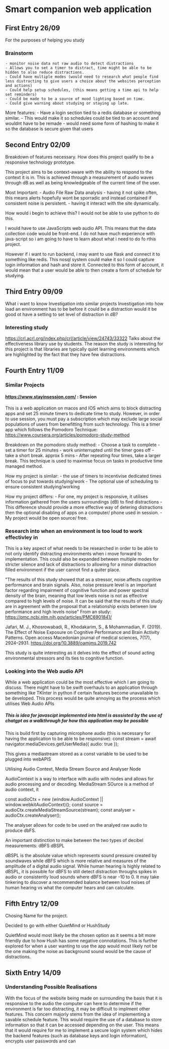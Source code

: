 # Smart companion web application
## First Entry 26/09


For the purposes of helping you study

### Brainstorm

    - monitor noise data not raw audio to detect distractions
    - Allows you to set a timer to distract, time might be able to be hidden to also reduce distractions.
    - Could have multiple modes (would need to research what people find less distracting to give users a choice about the websites perception and actions)
    - Could help setup schedules, (this means getting a time api to help set reminders)
    - Could be made to be a source of mood lighting based on time.
    - Could give warning about studying or staying up late.

More features:
    - Have a login section tied to a redis database or something similar.
    - This would make it so schedules could be tied to an account and wouldnt have to be remade
    - would need some form of hashing to make it so the database is secure given that users 



## Second Entry 02/09

Breakdown of features necessary.
How does this project qualify to be a responsive technology prototype.

This project aims to be context-aware with the ability to respond to the context it is in. This is achieved through a measurement of audio waves through dB as well as being knowledgeable of the current time of the user.


Most Important:
    - Audio File Raw Data analysis
    - having it not spike often, this means alerts hopefully wont be sporradic and instead contained if consistent noise is persistent.
    - having it interact with the site dynamically.

How would i begin to achieve this?
 I would not be able to use python to do this.

 I would have to use JavaScripts web audio API. This means that the data collection code would be front-end. I do not have much experience with java-script so i am going to have to learn about what i need to do fo rthis project.


However if i want to run backend, i may want to use flask and connect it to something like redis. This nosql system could make it so I could capture login information and hash and store it. Connected to this form of account, it would mean that a user would be able to then create a form of schedule for studying.


## Third Entry 09/09
What i want to know
Investigation into similar projects
Investigation into how load an environment has to be before it could be a distraction
would it be good ot have a setting to set level of distraction in dB?

### Interesting study
https://crl.acrl.org/index.php/crl/article/view/24743/33322  Talks about the effectiveness library use by students. The reason the study is interesting for this project is that libraries are typically quiet learning environments which are highlighted by the fact that they have few distractions.




## Fourth Entry 11/09
### Similar Projects
#### https://www.stayinsession.com/ : Session
This is a web application on macos and IOS which aims to block distracting apps and set 25 minute timers to dedicate time to study.
However, in order to use session, you must pay a subscription which may exclude large social populations of users from benefitting from such technology.
This is a timer app which follows the Pomodoro Technique: https://www.coursera.org/articles/pomodoro-study-method

Breakdown on the pomodoro study method:
    - Choose a task to complete
    - set a timer for 25 minutes
    - work uninterrupted until the timer goes off
    - take a short break. approx 5 mins
    - After repeating four times, take a larger break.
This technique is used to maximise focus on tasks in productive time managed method.

How my project is similar:
    - the use of timers to incentivise dedicated times of focus to put towards studying/work
    - The optional use of scheduling to ensure consistent studying/working

How my project differs:
    - For one, my project is responsive, it utilises information gathered from the users surroundings (dB) to find distractions
    - This difference should provide a more effective way of detering distractions then the optional disabling of apps on a computer/ phone used in session.
    - My project would be open source/ free.


### Research into when an environment is too loud to work effectivley in
This is a key aspect of what needs to be researched in order to be able to not only identify distracting environments when i move forward to implementation. This could also be expanded between multiple modes for stricter silence and lack of distractions to allowing for a minor distraction filled environment if the user cannot find a quiter place.

"The results of this study showed that as a stressor, noise affects cognitive performance and brain signals. Also, noise pressure level is an important factor regarding impairment of cognitive function and power spectral density of the brain, meaning that low levels noise is not as effective compared to high levels of noise. It can be said that the results of this study are in agreement with the proposal that a relationship exists between low performance and high levels noise"
From an study: https://pmc.ncbi.nlm.nih.gov/articles/PMC6901841/ 

Jafari, M. J., Khosrowabadi, R., Khodakarim, S., & Mohammadian, F. (2019). The Effect of Noise Exposure on Cognitive Performance and Brain Activity Patterns. Open access Macedonian journal of medical sciences, 7(17), 2924–2931. https://doi.org/10.3889/oamjms.2019.742

This study is quite interesting as it delves into the effect of sound acting environmental stressors and its ties to cognitive function.



### Looking into the Web audio API
While a web application could be the most effective which I am going to discuss. There might have to be swift overhauls to an application through something like TKInter in python if certain features become unavailable to be developed. This process would be quite annoying as the process which utilises Web Audio APIs 

##### This is idea for javascipt implemented into html is asssisted by the use of chatgpt as a walkthrough for how this application may be possible
This is build first by capturing microphone audio (this is necessary for having the application to be able to be responsive):
const stream = await navigator.mediaDevices.getUserMedia({ audio: true });

This gives a mediastream stored as a const variable to be used to be plugged into webAPIS

Utilising Audio Context, Media Stream Source and Analyser Node

AudioContext is a way to interface with audio with nodes and allows for audio processing and or decoding.
MediaStream SOurce is a method of audio context, it 

const audioCtx = new (window.AudioContext || window.webkitAudioContext)();
const source = audioCtx.createMediaStreamSource(stream);
const analyser = audioCtx.createAnalyser();

The analyser allows for code to be used on the analyed raw audio to produce dbFS.

An important distinction to make between the two types of decibel measurements:
dBFS
dBSPL

dBSPL is the absolute value which represents sound pressure created by soundwaves while dBFS which is more relative and measures of the amplitude of a digital audio signal.
While human hearing is highly related to dBSPL, it is possible for dBFS to still detect distraction throughs spikes in audio or consistently loud sounds where dBFS is near -10 to 0. 
It may take tinkering to discover a recommended balance between loud noises of human hearing vs what the computer hears and can calculate.


## Fifth Entry 12/09

Chosing Name for the project.

Decided to go with either QuietMind or HushStudy

QuietMind would most likely be the chosen option as it seems a bit more friendly due to how Hush has some negative connotations. This is further explored for when a user wanting to use the app would most likely not be the one making the noise as background sound would be the cause of distractions. 


## Sixth Entry 14/09

### Understanding Possible Realisations
With the focus of the website being made on surrounding the basis that it is responsive to the audio the computer can here to determine if the environment is far too distracting, it may be difficult to implment other features.
This concern majorly stems from the idea of implementing a savable schedule feature. This would require the use of a database to store information so that it can be accessed depending on the user. 
This means that it would require for me to implement a secure login system which hides the backend features (such as database keys and login information), encrypts user passwords and can 



